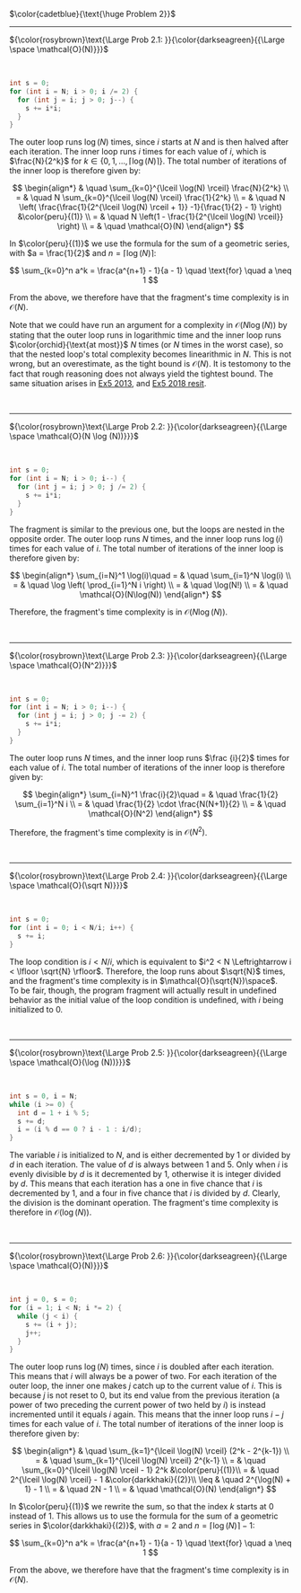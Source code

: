 $\color{cadetblue}{\text{\huge Problem 2}}$

----------------------

${\color{rosybrown}\text{\Large Prob 2.1: }}{\color{darkseagreen}{{\Large \space \mathcal{O}(N)}}}$  

<br/>

```c
int s = 0;
for (int i = N; i > 0; i /= 2) {
  for (int j = i; j > 0; j--) {
    s += i*i;
  }
}
```

The outer loop runs $\log(N)$ times, since $i$ starts at $N$ and is then halved after each iteration. The inner loop runs $i$ times for each value of $i$, which is $\frac{N}{2^k}$ for $k \in \lbrace 0, 1, \dots, \lceil \log(N) \rceil \rbrace$. The total number of iterations of the inner loop is therefore given by:

$$
\begin{align*}
& \quad \sum_{k=0}^{\lceil \log(N) \rceil} \frac{N}{2^k} \\
= & \quad N \sum_{k=0}^{\lceil \log(N) \rceil} \frac{1}{2^k} \\
= & \quad N \left( \frac{\frac{1}{2^{\lceil \log(N) \rceil + 1}} -1}{\frac{1}{2} - 1} \right) &\color{peru}{(1)} \\
= & \quad N \left(1 - \frac{1}{2^{\lceil \log(N) \rceil}} \right) \\
= & \quad \mathcal{O}(N)
\end{align*}
$$

In $\color{peru}{(1)}$ we use the formula for the sum of a geometric series, with $a = \frac{1}{2}$ and $n = \lceil \log(N) \rceil$:

$$
\sum_{k=0}^n a^k = \frac{a^{n+1} - 1}{a - 1} \quad \text{for} \quad a \neq 1
$$

From the above, we therefore have that the fragment's time complexity is in $\mathcal{O}(N)$.

Note that we could have run an argument for a complexity in $\mathcal{O}(N \log(N))$ by stating that the outer loop runs in logarithmic time and the inner loop runs $\color{orchid}{\text{at most}}$ $N$ times (or $N$ times in the worst case), so that the nested loop's total complexity becomes linearithmic in $N$. This is not wrong, but an overestimate, as the tight bound is $\mathcal{O}(N)$. It is testomony to the fact that rough reasoning does not always yield the tightest bound. The same situation arises in [Ex5 2013](https://github.com/pl3onasm/Imperative-programming/blob/main/IP-Finals/2013/problem3.md#ex5-colorrosybrownmathcalon), and [Ex5 2018 resit](https://github.com/pl3onasm/Imperative-programming/blob/main/IP-Finals/2018resit/problem2.md#ex5-colorrosybrownmathcalon).

<br/>

----------------------

${\color{rosybrown}\text{\Large Prob 2.2: }}{\color{darkseagreen}{{\Large \space \mathcal{O}(N \log (N))}}}$  

<br/>

```c
int s = 0;
for (int i = N; i > 0; i--) {
  for (int j = i; j > 0; j /= 2) {
    s += i*i;
  }
}
```

The fragment is similar to the previous one, but the loops are nested in the opposite order. The outer loop runs $N$ times, and the inner loop runs $\log(i)$ times for each value of $i$. The total number of iterations of the inner loop is therefore given by:

$$
\begin{align*}
\sum_{i=N}^1 \log(i)\quad 
= & \quad \sum_{i=1}^N \log(i) \\
= & \quad \log \left( \prod_{i=1}^N i \right) \\
= & \quad \log(N!) \\
= & \quad \mathcal{O}(N\log(N))
\end{align*}
$$

Therefore, the fragment's time complexity is in $\mathcal{O}(N\log(N))$.

<br/>

----------------------

${\color{rosybrown}\text{\Large Prob 2.3: }}{\color{darkseagreen}{{\Large \space \mathcal{O}(N^2)}}}$  

<br/>

```c
int s = 0;
for (int i = N; i > 0; i--) {
  for (int j = i; j > 0; j -= 2) {
    s += i*i;
  }
}
```

The outer loop runs $N$ times, and the inner loop runs $\frac {i}{2}$ times for each value of $i$. The total number of iterations of the inner loop is therefore given by:

$$
\begin{align*}
 \sum_{i=N}^1 \frac{i}{2}\quad
= & \quad \frac{1}{2} \sum_{i=1}^N i \\
= & \quad \frac{1}{2} \cdot \frac{N(N+1)}{2} \\
= & \quad \mathcal{O}(N^2)
\end{align*}
$$

Therefore, the fragment's time complexity is in $\mathcal{O}(N^2)$.

<br/>

----------------------

${\color{rosybrown}\text{\Large Prob 2.4: }}{\color{darkseagreen}{{\Large \space \mathcal{O}(\sqrt N)}}}$  

<br/>

```c
int s = 0;
for (int i = 0; i < N/i; i++) {
  s += i;
}
```

The loop condition is $i < N/i$, which is equivalent to $i^2 < N \Leftrightarrow i < \lfloor \sqrt{N} \rfloor$. Therefore, the loop runs about $\sqrt{N}$ times, and the fragment's time complexity is in $\mathcal{O}(\sqrt{N})\space$.  
To be fair, though, the program fragment will actually result in undefined behavior as the initial value of the loop condition is undefined, with $i$ being initialized to 0.

<br/>

----------------------

${\color{rosybrown}\text{\Large Prob 2.5: }}{\color{darkseagreen}{{\Large \space \mathcal{O}(\log (N))}}}$  

<br/>

```c
int s = 0, i = N;
while (i >= 0) {
  int d = 1 + i % 5;
  s += d;
  i = (i % d == 0 ? i - 1 : i/d);
}
```

The variable $i$ is initialized to $N$, and is either decremented by $1$ or divided by $d$ in each iteration. The value of $d$ is always between $1$ and $5$. Only when $i$ is evenly divisible by $d$ is it decremented by $1$, otherwise it is integer divided by $d$. This means that each iteration has a one in five chance that $i$ is decremented by $1$, and a four in five chance that $i$ is divided by $d$. Clearly, the division is the dominant operation. The fragment's time complexity is therefore in $\mathcal{O}(\log(N))$.

<br/>

----------------------

${\color{rosybrown}\text{\Large Prob 2.6: }}{\color{darkseagreen}{{\Large \space \mathcal{O}(N)}}}$  

<br/>

```c
int j = 0, s = 0;
for (i = 1; i < N; i *= 2) {
  while (j < i) {
    s += (i + j);
    j++;
  }
}
```

The outer loop runs $\log(N)$ times, since $i$ is doubled after each iteration. This means that $i$ will always be a power of two. For each iteration of the outer loop, the inner one makes $j$ catch up to the current value of $i$. This is because $j$ is not reset to 0, but its end value from the previous iteration (a power of two preceding the current power of two held by $i$) is instead incremented until it equals $i$ again. This means that the inner loop runs $i - j$ times for each value of $i$. The total number of iterations of the inner loop is therefore given by:

$$
\begin{align*}
& \quad \sum_{k=1}^{\lceil \log(N) \rceil} (2^k - 2^{k-1}) \\
= & \quad \sum_{k=1}^{\lceil \log(N) \rceil} 2^{k-1} \\
= & \quad \sum_{k=0}^{\lceil \log(N) \rceil - 1} 2^k &\color{peru}{(1)}\\
= & \quad 2^{\lceil \log(N) \rceil} - 1 &\color{darkkhaki}{(2)}\\
\leq & \quad 2^{\log(N) + 1} - 1 \\
= & \quad 2N - 1 \\
= & \quad \mathcal{O}(N)
\end{align*}
$$

In $\color{peru}{(1)}$ we rewrite the sum, so that the index $k$ starts at $0$ instead of $1$. This allows us to use the formula for the sum of a geometric series in $\color{darkkhaki}{(2)}$, with $a = 2$ and $n = \lceil \log(N) \rceil - 1$:

$$
\sum_{k=0}^n a^k = \frac{a^{n+1} - 1}{a - 1} \quad \text{for} \quad a \neq 1
$$

From the above, we therefore have that the fragment's time complexity is in $\mathcal{O}(N)$.

<br/>